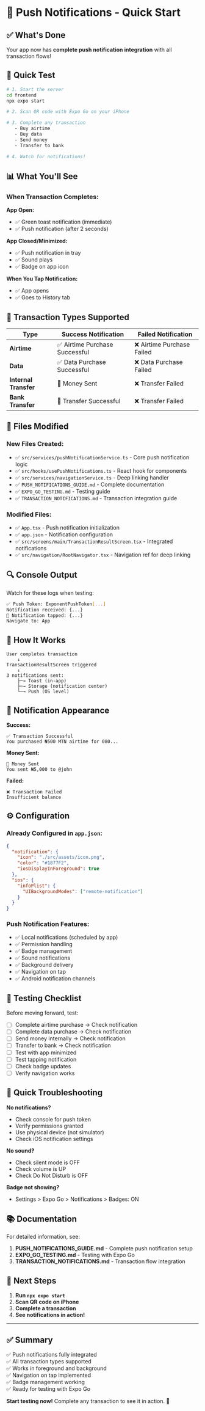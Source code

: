 # 📱 Push Notifications - Quick Start

## ✅ What's Done

Your app now has **complete push notification integration** with all transaction flows!

## 🚀 Quick Test

```bash
# 1. Start the server
cd frontend
npx expo start

# 2. Scan QR code with Expo Go on your iPhone

# 3. Complete any transaction
   - Buy airtime
   - Buy data
   - Send money
   - Transfer to bank

# 4. Watch for notifications!
```

## 📊 What You'll See

### When Transaction Completes:

**App Open:**
- ✅ Green toast notification (immediate)
- ✅ Push notification (after 2 seconds)

**App Closed/Minimized:**
- ✅ Push notification in tray
- ✅ Sound plays
- ✅ Badge on app icon

**When You Tap Notification:**
- ✅ App opens
- ✅ Goes to History tab

## 🎯 Transaction Types Supported

| Type | Success Notification | Failed Notification |
|------|---------------------|---------------------|
| **Airtime** | ✅ Airtime Purchase Successful | ❌ Airtime Purchase Failed |
| **Data** | ✅ Data Purchase Successful | ❌ Data Purchase Failed |
| **Internal Transfer** | 💸 Money Sent | ❌ Transfer Failed |
| **Bank Transfer** | 💸 Transfer Successful | ❌ Transfer Failed |

## 📁 Files Modified

### New Files Created:
- ✅ `src/services/pushNotificationService.ts` - Core push notification logic
- ✅ `src/hooks/usePushNotifications.ts` - React hook for components
- ✅ `src/services/navigationService.ts` - Deep linking handler
- ✅ `PUSH_NOTIFICATIONS_GUIDE.md` - Complete documentation
- ✅ `EXPO_GO_TESTING.md` - Testing guide
- ✅ `TRANSACTION_NOTIFICATIONS.md` - Transaction integration guide

### Modified Files:
- ✅ `App.tsx` - Push notification initialization
- ✅ `app.json` - Notification configuration
- ✅ `src/screens/main/TransactionResultScreen.tsx` - Integrated notifications
- ✅ `src/navigation/RootNavigator.tsx` - Navigation ref for deep linking

## 🔍 Console Output

Watch for these logs when testing:

```bash
✅ Push Token: ExponentPushToken[...]
Notification received: {...}
📱 Notification tapped: {...}
Navigate to: App
```

## 📱 How It Works

```
User completes transaction
    ↓
TransactionResultScreen triggered
    ↓
3 notifications sent:
    ├─→ Toast (in-app)
    ├─→ Storage (notification center)
    └─→ Push (OS level)
```

## 🎨 Notification Appearance

**Success:**
```
✅ Transaction Successful
You purchased ₦500 MTN airtime for 080...
```

**Money Sent:**
```
💸 Money Sent
You sent ₦5,000 to @john
```

**Failed:**
```
❌ Transaction Failed
Insufficient balance
```

## ⚙️ Configuration

### Already Configured in `app.json`:
```json
{
  "notification": {
    "icon": "./src/assets/icon.png",
    "color": "#1877F2",
    "iosDisplayInForeground": true
  },
  "ios": {
    "infoPlist": {
      "UIBackgroundModes": ["remote-notification"]
    }
  }
}
```

### Push Notification Features:
- ✅ Local notifications (scheduled by app)
- ✅ Permission handling
- ✅ Badge management
- ✅ Sound notifications
- ✅ Background delivery
- ✅ Navigation on tap
- ✅ Android notification channels

## 🧪 Testing Checklist

Before moving forward, test:

- [ ] Complete airtime purchase → Check notification
- [ ] Complete data purchase → Check notification
- [ ] Send money internally → Check notification
- [ ] Transfer to bank → Check notification
- [ ] Test with app minimized
- [ ] Test tapping notification
- [ ] Check badge updates
- [ ] Verify navigation works

## 🐛 Quick Troubleshooting

**No notifications?**
- Check console for push token
- Verify permissions granted
- Use physical device (not simulator)
- Check iOS notification settings

**No sound?**
- Check silent mode is OFF
- Check volume is UP
- Check Do Not Disturb is OFF

**Badge not showing?**
- Settings > Expo Go > Notifications > Badges: ON

## 📚 Documentation

For detailed information, see:

1. **PUSH_NOTIFICATIONS_GUIDE.md** - Complete push notification setup
2. **EXPO_GO_TESTING.md** - Testing with Expo Go
3. **TRANSACTION_NOTIFICATIONS.md** - Transaction flow integration

## 🎯 Next Steps

1. **Run `npx expo start`**
2. **Scan QR code on iPhone**
3. **Complete a transaction**
4. **See notifications in action!**

---

## ✅ Summary

✅ Push notifications fully integrated  
✅ All transaction types supported  
✅ Works in foreground and background  
✅ Navigation on tap implemented  
✅ Badge management working  
✅ Ready for testing with Expo Go  

**Start testing now!** Complete any transaction to see it in action. 🚀
